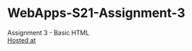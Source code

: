 # WebApps-S21-Assignment-3
Assignment 3 - Basic HTML
<br>
[Hosted at](https://44-563-web-apps-s21.github.io/webapps-s21-assignment-3-akhilmallepally/)
